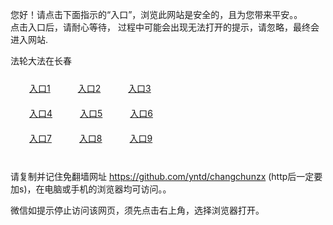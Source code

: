 您好！请点击下面指示的“入口”，浏览此网站是安全的，且为您带来平安。。 <br/>
点击入口后，请耐心等待， 过程中可能会出现无法打开的提示，请忽略，最终会进入网站. </br>

法轮大法在长春<br/>
<div style="padding:10px"><a style="margin:20px" target="_blank" href="https://d16wncw481ht4e.cloudfront.net/2Qpsp?abnbhr" id="ccLink1" rel="nofollow">入口1</a> <a target="_blank" style="margin:20px" href="https://d1tean2b0sjqmj.cloudfront.net/2Qpsp?dptsjzqp" id="ccLink2" rel="nofollow">入口2</a> <a style="margin:20px" target="_blank" href="https://d1qw7lnlxji7pw.cloudfront.net/2Qpsp?uckfww" id="ccLink3" rel="nofollow">入口3</a></div>

<div style="padding:10px" ><a style="margin:20px" target="_blank" href="https://d16wncw481ht4e.cloudfront.net/2Qpsp?abnbhr" id="ccLink4" rel="nofollow">入口4</a> <a style="margin:20px" href="https://d1tean2b0sjqmj.cloudfront.net/2Qpsp?dptsjzqp" target="_blank" id="ccLink5" rel="nofollow">入口5</a> <a style="margin:20px" href="https://d1qw7lnlxji7pw.cloudfront.net/2Qpsp?uckfww" target="_blank" id="ccLink6" rel="nofollow">入口6</a></div>

<div style="padding:10px"><a style="margin:20px" target="_blank" href="https://d16wncw481ht4e.cloudfront.net/2Qpsp?abnbhr" id="ccLink7" rel="nofollow">入口7</a> <a style="margin:20px" href="https://d1tean2b0sjqmj.cloudfront.net/2Qpsp?dptsjzqp" target="_blank" id="ccLink8" rel="nofollow">入口8</a> <a style="margin:20px" target="_blank" href="https://d1qw7lnlxji7pw.cloudfront.net/2Qpsp?uckfww" id="ccLink9" rel="nofollow">入口9</a></div>

<br/>



请复制并记住免翻墙网址 https://github.com/yntd/changchunzx (http后一定要加s)，在电脑或手机的浏览器均可访问。。<br/>

微信如提示停止访问该网页，须先点击右上角，选择浏览器打开。
